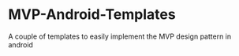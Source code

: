 # MVP-Android-Templates
A couple of templates to easily implement the MVP design pattern in android
